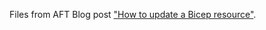Files from AFT Blog post
["How to update a Bicep resource"](https://blog.az.training/bicep/arm/azure/automation/2021/07/23/how-to-update-a-bicep-resource.html).